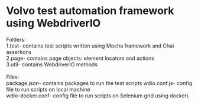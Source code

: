 # Volvo test automation framework using WebdriverIO
Folders:\
1.test- contains test scripts written using Mocha framework and Chai assertions\
2.page- contains page objects: element locators and actions\
3.util- contains WebdriverIO methods\
\
Files:\
package.json- contains packages to run the test scripts
wdio.conf.js- config file to run scripts on local machine\
wdio-docker.conf- config file to run scripts on Selenium grid using docker\

